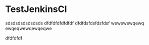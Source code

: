 # TestJenkinsCI
sdsdsdsdsdsdsds
dfdfdfdfdfdfdf
dfdfdsfdsfdsfdsf
wewewewqewq
ewqeqwewqewqeqwe


dfdfdfdf
